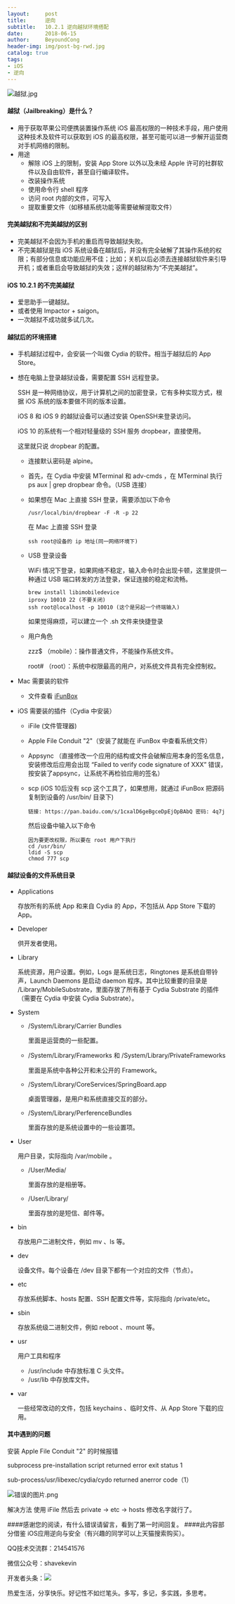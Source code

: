 ```yaml
---
layout:     post
title:      逆向
subtitle:   10.2.1 逆向越狱环境搭配
date:       2018-06-15
author:     BeyoundCong
header-img: img/post-bg-rwd.jpg
catalog: true
tags:
- iOS
- 逆向
---
```



![越狱.jpg](https://upload-images.jianshu.io/upload_images/1622166-d95b7c2cde956ca8.jpg?imageMogr2/auto-orient/strip%7CimageView2/2/w/1240)



#### 越狱（Jailbreaking）是什么？

- 用于获取苹果公司便携装置操作系统 iOS 最高权限的一种技术手段，用户使用这种技术及软件可以获取到 iOS 的最高权限，甚至可能可以进一步解开运营商对手机网络的限制。
- 用途
  - 解除 iOS 上的限制，安装 App Store 以外以及未经 Apple 许可的社群软件以及自由软件，甚至自行编译软件。
  - 改装操作系统
  - 使用命令行 shell 程序
  - 访问 root 内部的文件，可写入
  - 提取重要文件（如移植系统功能等需要破解提取文件）

#### 完美越狱和不完美越狱的区别

- 完美越狱不会因为手机的重启而导致越狱失败。
- 不完美越狱是指 iOS 系统设备在越狱后，并没有完全破解了其操作系统的权限；有部分信息或功能应用不佳；比如；关机以后必须去连接越狱软件来引导开机；或者重启会导致越狱的失效；这样的越狱称为“不完美越狱”。

#### iOS 10.2.1 的不完美越狱

- 爱思助手一键越狱。
- 或者使用 Impactor + saigon。
- 一次越狱不成功就多试几次。

#### 越狱后的环境搭建

- 手机越狱过程中，会安装一个叫做 Cydia 的软件。相当于越狱后的 App Store。

- 想在电脑上登录越狱设备，需要配置 SSH 远程登录。 

  SSH 是一种网络协议，用于计算机之间的加密登录，它有多种实现方式，根据 iOS 系统的版本要做不同的版本设置。

  iOS 8 和 iOS 9 的越狱设备可以通过安装 OpenSSH来登录访问。

  iOS 10 的系统有一个相对轻量级的 SSH 服务 dropbear，直接使用。

  这里就只说 dropbear 的配置。

  - 连接默认密码是 alpine。

  - 首先，在 Cydia 中安装 MTerminal 和 adv-cmds ，在 MTerminal 执行 ps aux | grep dropbear 命令。（USB 连接）

  - 如果想在 Mac 上直接 SSH 登录，需要添加以下命令

    ```
    /usr/local/bin/dropbear -F -R -p 22
    ```

    在 Mac 上直接 SSH 登录

    ```
    ssh root@设备的 ip 地址(同一网络环境下)
    ```

  - USB 登录设备

    WiFi 情况下登录，如果网络不稳定，输入命令时会出现卡顿，这里提供一种通过 USB 端口转发的方法登录，保证连接的稳定和流畅。

    ```
    brew install libimobiledevice
    iproxy 10010 22 (不要关闭)
    ssh root@localhost -p 10010 (这个是另起一个终端输入)
    ```

    如果觉得麻烦，可以建立一个 .sh 文件来快捷登录

  - 用户角色

    zzz$ （mobile）：操作普通文件，不能操作系统文件。

    root# （root）：系统中权限最高的用户，对系统文件具有完全控制权。

- Mac 需要装的软件

  - 文件查看 [iFunBox](http://www.i-funbox.com/)

- iOS 需要装的插件（Cydia 中安装）

  - iFile (文件管理器)

  - Apple File Conduit "2"（安装了就能在 iFunBox 中查看系统文件）

  - Appsync （直接修改一个应用的结构或文件会破解应用本身的签名信息，安装修改后应用会出现 “Failed to verify code signature of XXX” 错误，按安装了appsync，让系统不再检验应用的签名）

  - scp (iOS 10后没有 scp 这个工具了，如果想用，就通过 iFunBox 把源码复制到设备的 /usr/bin/ 目录下)

    ```
    链接: https://pan.baidu.com/s/1cxalD6geBgceDpEjOpBAbQ 密码: 4q7j
    ```

    然后设备中输入以下命令

    ```
    因为要更改权限，所以要在 root 用户下执行
    cd /usr/bin/
    ldid -S scp
    chmod 777 scp
    ```

#### 越狱设备的文件系统目录

- Applications

  存放所有的系统 App 和来自 Cydia 的 App，不包括从 App Store 下载的 App。

- Developer

  供开发者使用。

- Library

  系统资源，用户设置。例如，Logs 是系统日志，Ringtones 是系统自带铃声，Launch Daemons 是启动 daemon 程序。其中比较重要的目录是 /Library/MobileSubstrate，里面存放了所有基于 Cydia Substrate 的插件（需要在 Cydia 中安装 Cydia Substrate）。

- System

  - /System/Library/Carrier Bundles

    里面是运营商的一些配置。

  - /System/Library/Frameworks 和 /System/Library/PrivateFrameworks 

    里面是系统中各种公开和未公开的 Framework。

  - /System/Library/CoreServices/SpringBoard.app

    桌面管理器，是用户和系统直接交互的部分。

  - /System/Library/PerferenceBundles

    里面存放的是系统设置中的一些设置项。

- User

  用户目录，实际指向 /var/mobile 。

  - /User/Media/

    里面存放的是相册等。

  - /User/Library/

    里面存放的是短信、邮件等。

- bin

  存放用户二进制文件，例如 mv 、ls 等。

- dev

  设备文件。每个设备在 /dev 目录下都有一个对应的文件（节点）。

- etc

  存放系统脚本、hosts 配置、SSH 配置文件等，实际指向 /private/etc。

- sbin

  存放系统级二进制文件，例如 reboot 、mount 等。

- usr

  用户工具和程序

  - /usr/include 中存放标准 C 头文件。
  - /usr/lib 中存放库文件。

- var

  一些经常改动的文件，包括 keychains 、临时文件、从 App Store 下载的应用。

#### 其中遇到的问题

安装 Apple File Conduit "2" 的时候报错

subprocess pre-installation script returned error exit status 1

sub-process/usr/libexec/cydia/cydo returned anerror code（1）

![错误的图片.png](https://upload-images.jianshu.io/upload_images/1622166-0832141e15eb9e92.png?imageMogr2/auto-orient/strip%7CimageView2/2/w/1240)

解决方法
使用 iFile 然后去 private -> etc -> hosts 修改名字就行了。

####感谢您的阅读，有什么错误请留言，看到了第一时间回复。
####此内容部分借鉴 iOS应用逆向与安全（有兴趣的同学可以上天猫搜索购买）。

QQ技术交流群：214541576 

微信公众号：shavekevin

开发者头条：![](http://ww1.sinaimg.cn/large/006mQyr2ly1fqgrkt5gurj30qo1bcq53.jpg)

热爱生活，分享快乐。好记性不如烂笔头。多写，多记，多实践，多思考。



 
